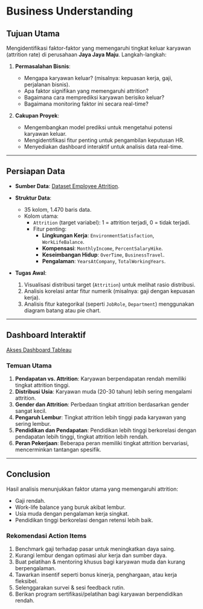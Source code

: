 # Business Understanding

## Tujuan Utama
Mengidentifikasi faktor-faktor yang memengaruhi tingkat keluar karyawan (attrition rate) di perusahaan **Jaya Jaya Maju**. Langkah-langkah:
1. **Permasalahan Bisnis**:
   - Mengapa karyawan keluar? (misalnya: kepuasan kerja, gaji, perjalanan bisnis).
   - Apa faktor signifikan yang memengaruhi attrition?
   - Bagaimana cara memprediksi karyawan berisiko keluar?
   - Bagaimana monitoring faktor ini secara real-time?

2. **Cakupan Proyek**:
   - Mengembangkan model prediksi untuk mengetahui potensi karyawan keluar.
   - Mengidentifikasi fitur penting untuk pengambilan keputusan HR.
   - Menyediakan dashboard interaktif untuk analisis data real-time.

---

## Persiapan Data
- **Sumber Data**: [Dataset Employee Attrition](https://github.com/dicodingacademy/dicoding_dataset/tree/main/employee).
- **Struktur Data**:
  - 35 kolom, 1.470 baris data.
  - Kolom utama: 
    - `Attrition` (target variabel): 1 = attrition terjadi, 0 = tidak terjadi.
    - Fitur penting:
      - **Lingkungan Kerja**: `EnvironmentSatisfaction`, `WorkLifeBalance`.
      - **Kompensasi**: `MonthlyIncome`, `PercentSalaryHike`.
      - **Keseimbangan Hidup**: `OverTime`, `BusinessTravel`.
      - **Pengalaman**: `YearsAtCompany`, `TotalWorkingYears`.
      
- **Tugas Awal**:
  1. Visualisasi distribusi target (`Attrition`) untuk melihat rasio distribusi.
  2. Analisis korelasi antar fitur numerik (misalnya: gaji dengan kepuasan kerja).
  3. Analisis fitur kategorikal (seperti `JobRole`, `Department`) menggunakan diagram batang atau pie chart.

---

## Dashboard Interaktif
[Akses Dashboard Tableau](https://public.tableau.com/app/profile/wendi.kardian/viz/DashboardAttritionEmployee-WendiKardian/Dashboard1)

### Temuan Utama
1. **Pendapatan vs. Attrition**: Karyawan berpendapatan rendah memiliki tingkat attrition tinggi.
2. **Distribusi Usia**: Karyawan muda (20-30 tahun) lebih sering mengalami attrition.
3. **Gender dan Attrition**: Perbedaan tingkat attrition berdasarkan gender sangat kecil.
4. **Pengaruh Lembur**: Tingkat attrition lebih tinggi pada karyawan yang sering lembur.
5. **Pendidikan dan Pendapatan**: Pendidikan lebih tinggi berkorelasi dengan pendapatan lebih tinggi, tingkat attrition lebih rendah.
6. **Peran Pekerjaan**: Beberapa peran memiliki tingkat attrition bervariasi, mencerminkan tantangan spesifik.

---

## Conclusion
Hasil analisis menunjukkan faktor utama yang memengaruhi attrition:
- Gaji rendah.
- Work-life balance yang buruk akibat lembur.
- Usia muda dengan pengalaman kerja singkat.
- Pendidikan tinggi berkorelasi dengan retensi lebih baik.

### Rekomendasi Action Items
1. Benchmark gaji terhadap pasar untuk meningkatkan daya saing.
2. Kurangi lembur dengan optimasi alur kerja dan sumber daya.
3. Buat pelatihan & mentoring khusus bagi karyawan muda dan kurang berpengalaman.
4. Tawarkan insentif seperti bonus kinerja, penghargaan, atau kerja fleksibel.
5. Selenggarakan survei & sesi feedback rutin.
6. Berikan program sertifikasi/pelatihan bagi karyawan berpendidikan rendah.
